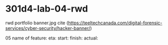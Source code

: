 # 301d4-lab-04-rwd
rwd portfolio
 banner.jpg cite (https://teeltechcanada.com/digital-forensic-services/cyber-security/hacker-banner/)

05
 name of feature:
eta:
start:
finish:
actual: